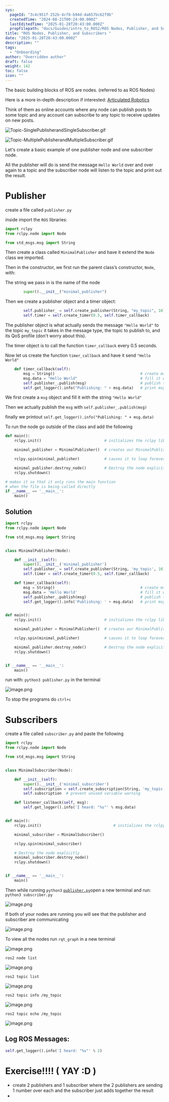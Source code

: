 ```yaml
---
sys:
  pageId: "3c4c951f-252b-4cf8-b94d-4a657bc62f9b"
  createdTime: "2024-08-21T00:24:00.000Z"
  lastEditedTime: "2025-01-28T20:43:00.000Z"
  propFilepath: "docs/Guides/intro_to_ROS2/ROS Nodes, Publisher, and Subscribers .md"
title: "ROS Nodes, Publisher, and Subscribers "
date: "2025-01-28T20:43:00.000Z"
description: ""
tags:
  - "Onboarding"
author: "Overridden author"
draft: false
weight: 142
toc: false
icon: ""
---
```


The basic building blocks of ROS are nodes. (referred to as ROS Nodes)

Here is a more in-depth description if interested: [Articulated Robotics](https://articulatedrobotics.xyz/tutorials/ready-for-ros/ros-overview#2-nodes)

Think of them as online accounts where any node can publish posts to some topic and any account can subscribe to any topic to receive updates on new posts.

![Topic-SinglePublisherandSingleSubscriber.gif](https://docs.ros.org/en/humble/_images/Topic-SinglePublisherandSingleSubscriber.gif)

![Topic-MultiplePublisherandMultipleSubscriber.gif](https://docs.ros.org/en/humble/_images/Topic-MultiplePublisherandMultipleSubscriber.gif)

Let's create a basic example of one publisher node and one subscriber node.

All the publisher will do is send the message `Hello World` over and over again to a topic and the subscriber node will listen to the topic and print out the result.

# Publisher

create a file called `publisher.py` 

inside import the `ROS` libraries:

```python
import rclpy
from rclpy.node import Node

from std_msgs.msg import String
```

Then create a class called `MinimalPublisher` and have it extend the `Node` class we imported.

Then in the constructor, we first run the parent class’s constructor, `Node`, with:

The string we pass in is the name of the node

```python
        super().__init__("minimal_publisher")
```

Then we create a publisher object and a timer object:

```python
        self.publisher_ = self.create_publisher(String, "my_topic", 10)
        self.timer = self.create_timer(0.5, self.timer_callback)
```

The publisher object is what actually sends the message `"Hello World"` to the topic `my_topic` it takes in the message type, the topic to publish to, and its QoS profile (don't worry about this).

The timer object is to call the function `timer_callback` every 0.5 seconds.

Now let us create the function `timer_callback` and have it send `"Hello World"`

```python
    def timer_callback(self):
        msg = String()                                      # create msg object
        msg.data = "Hello World"                            # fill it with data
        self.publisher_.publish(msg)                        # publish the message
        self.get_logger().info("Publishing: " + msg.data)   # print msg
```

We first create a `msg` object and fill it with the string `"Hello World"`

Then we actually publish the `msg` with `self.publisher_.publish(msg)`

finally we printout `self.get_logger().info("Publishing: " + msg.data)`

To run the node go outside of the class and add the following

```python
def main():
    rclpy.init()                            # initializes the rclpy library

    minimal_publisher = MinimalPublisher()  # creates our MinimalPublisher object

    rclpy.spin(minimal_publisher)           # causes it to loop forever

    minimal_publisher.destroy_node()        # Destroy the node explicitly
    rclpy.shutdown()

# makes it so that it only runs the main function
# when the file is being called directly
if __name__ == '__main__': 
    main()
```

## Solution

```python
import rclpy
from rclpy.node import Node

from std_msgs.msg import String


class MinimalPublisher(Node):

    def __init__(self):
        super().__init__('minimal_publisher')
        self.publisher_ = self.create_publisher(String, 'my_topic', 10)
        self.timer = self.create_timer(0.5, self.timer_callback)

    def timer_callback(self):
        msg = String()                                      # create msg object
        msg.data = 'Hello World'                            # fill it with data
        self.publisher_.publish(msg)                        # publish the message
        self.get_logger().info('Publishing: ' + msg.data)   # print msg


def main():
    rclpy.init()                            # initializes the rclpy library

    minimal_publisher = MinimalPublisher()  # creates our MinimalPublisher object

    rclpy.spin(minimal_publisher)           # causes it to loop forever

    minimal_publisher.destroy_node()        # Destroy the node explicitly
    rclpy.shutdown()


if __name__ == '__main__':
    main()
```

run with: `python3 publisher.py` in the terminal

![image.png](https://prod-files-secure.s3.us-west-2.amazonaws.com/d518164a-d88e-44d1-a4ee-3adb3bd8bce0/9214accb-ad5b-44f1-a31c-b3167c59138b/image.png?X-Amz-Algorithm=AWS4-HMAC-SHA256&X-Amz-Content-Sha256=UNSIGNED-PAYLOAD&X-Amz-Credential=ASIAZI2LB466QQY3UY2R%2F20250216%2Fus-west-2%2Fs3%2Faws4_request&X-Amz-Date=20250216T190116Z&X-Amz-Expires=3600&X-Amz-Security-Token=IQoJb3JpZ2luX2VjEDoaCXVzLXdlc3QtMiJHMEUCIQCXnV9YBk40g2NUNzTbQNmjhV0BFXf%2FSJ9v%2F6zCl64HJgIgEx0f0RCBVl97CvI7UkE36b760ZA%2BcO48hYNTZ9DwW4cq%2FwMIYxAAGgw2Mzc0MjMxODM4MDUiDIxCpqkQMP3GusLKeyrcA%2BAX5aNgXrnIMX3S3B9idE6c3gB%2Fttb4yz9wiF0kfvY4rQTx8%2BIPgzPA8JCz7oYOf2itAF%2FHBO20hIIUVQ%2BKNve5Dx2ymjYv5mCicB3Cd6yUq8FIyPRExWEqXmvFZQ7MgfuUVb6EPmm17U%2FwU9OFZk9n%2FLfzdgp0Fp5KTdVWMha5e%2FgyeX1J4xq15tFrZWHXx%2FNAl%2FusI4S1w%2FwoOwth3DgFubumfOtOFyx3H8vzRdl%2FZOp9n%2FGbWC2M1qzTfbOjNUdxvmOLaxveDLfrPjA9wQElt6jsGqA58K45Y3m6Pd%2B99UIuFudn%2FKCc3TRBjU5oVhJVdLFkhdbI9Lwh8Gq4AHle%2FU%2FBqeEwCTU3P26gNj9W3m5CC14SgfqRJxJ5owAVO0mTBzThosYwvFf%2BlD%2BlvOTh90Tlo%2Fizo8lWN9%2FCKo0YCYvdEBJ65%2BSoBhKUxYSM%2FUQH14CFUhQZS3Nv3FW7DpgUsvQ%2B1hLQHJmQY3doGm4eQ40RZky7jn9ENIJlOMJgOjVmNuE0smNlT61yzS30ITrcJrmQXMw8taKFxiK%2B7iIxxEKmwR18qQsPEvvWBBhW2%2BWQWLR%2Fo7N0h%2B6GJOcEyVhB2PFcKIxF0vdltF7GWMikxggPTTgw0Unbv7pKMIXByL0GOqUBdPaAY%2FGpRG4gSMwu%2BrQhgnv%2Bla69HHithsPdQzc4mjKYhIEzu2EMMWJlRffSDmkuVFXuOSTRBZ%2Bo7qC5mEiE3C2Bp93YU%2F73LJ3pL9t38JgknmESkLnPbrYZQzk3AxcZVzxMufA9AtCqC9j%2FvhvHufSLstuSDsCrYtFxJzu%2B%2F0GPSW9PxEGyYYGEGPV1Ec8Lzx5n3qWsods4ntejxjNZog5cMorU&X-Amz-Signature=8d74e564e97aaab5e7d3d03484a88a616d44dc1cad299c278f602164b6b8ebd4&X-Amz-SignedHeaders=host&x-id=GetObject)

To stop the programs do `ctrl+c`

# Subscribers

create a file called `subscriber.py` and paste the following

```python
import rclpy
from rclpy.node import Node

from std_msgs.msg import String


class MinimalSubscriber(Node):

    def __init__(self):
        super().__init__('minimal_subscriber')
        self.subscription = self.create_subscription(String, 'my_topic', self.listener_callback, 10)
        self.subscription  # prevent unused variable warning

    def listener_callback(self, msg):
        self.get_logger().info('I heard: "%s"' % msg.data)


def main():
    rclpy.init()                                # initializes the rclpy library

    minimal_subscriber = MinimalSubscriber()

    rclpy.spin(minimal_subscriber)

    # Destroy the node explicitly
    minimal_subscriber.destroy_node()
    rclpy.shutdown()


if __name__ == '__main__':
    main()
```

Then while running `python3` [`publisher.py`](http://publisher.py/)open a new terminal and run: `python3 subscriber.py` 

![image.png](https://prod-files-secure.s3.us-west-2.amazonaws.com/d518164a-d88e-44d1-a4ee-3adb3bd8bce0/611fccf2-c738-4dbd-94e9-98f209092866/image.png?X-Amz-Algorithm=AWS4-HMAC-SHA256&X-Amz-Content-Sha256=UNSIGNED-PAYLOAD&X-Amz-Credential=ASIAZI2LB466QQY3UY2R%2F20250216%2Fus-west-2%2Fs3%2Faws4_request&X-Amz-Date=20250216T190116Z&X-Amz-Expires=3600&X-Amz-Security-Token=IQoJb3JpZ2luX2VjEDoaCXVzLXdlc3QtMiJHMEUCIQCXnV9YBk40g2NUNzTbQNmjhV0BFXf%2FSJ9v%2F6zCl64HJgIgEx0f0RCBVl97CvI7UkE36b760ZA%2BcO48hYNTZ9DwW4cq%2FwMIYxAAGgw2Mzc0MjMxODM4MDUiDIxCpqkQMP3GusLKeyrcA%2BAX5aNgXrnIMX3S3B9idE6c3gB%2Fttb4yz9wiF0kfvY4rQTx8%2BIPgzPA8JCz7oYOf2itAF%2FHBO20hIIUVQ%2BKNve5Dx2ymjYv5mCicB3Cd6yUq8FIyPRExWEqXmvFZQ7MgfuUVb6EPmm17U%2FwU9OFZk9n%2FLfzdgp0Fp5KTdVWMha5e%2FgyeX1J4xq15tFrZWHXx%2FNAl%2FusI4S1w%2FwoOwth3DgFubumfOtOFyx3H8vzRdl%2FZOp9n%2FGbWC2M1qzTfbOjNUdxvmOLaxveDLfrPjA9wQElt6jsGqA58K45Y3m6Pd%2B99UIuFudn%2FKCc3TRBjU5oVhJVdLFkhdbI9Lwh8Gq4AHle%2FU%2FBqeEwCTU3P26gNj9W3m5CC14SgfqRJxJ5owAVO0mTBzThosYwvFf%2BlD%2BlvOTh90Tlo%2Fizo8lWN9%2FCKo0YCYvdEBJ65%2BSoBhKUxYSM%2FUQH14CFUhQZS3Nv3FW7DpgUsvQ%2B1hLQHJmQY3doGm4eQ40RZky7jn9ENIJlOMJgOjVmNuE0smNlT61yzS30ITrcJrmQXMw8taKFxiK%2B7iIxxEKmwR18qQsPEvvWBBhW2%2BWQWLR%2Fo7N0h%2B6GJOcEyVhB2PFcKIxF0vdltF7GWMikxggPTTgw0Unbv7pKMIXByL0GOqUBdPaAY%2FGpRG4gSMwu%2BrQhgnv%2Bla69HHithsPdQzc4mjKYhIEzu2EMMWJlRffSDmkuVFXuOSTRBZ%2Bo7qC5mEiE3C2Bp93YU%2F73LJ3pL9t38JgknmESkLnPbrYZQzk3AxcZVzxMufA9AtCqC9j%2FvhvHufSLstuSDsCrYtFxJzu%2B%2F0GPSW9PxEGyYYGEGPV1Ec8Lzx5n3qWsods4ntejxjNZog5cMorU&X-Amz-Signature=79ce86fb15fcdf9caebfe2a52b4d50ff1b1193ba490b181f1a8c65180d44e36e&X-Amz-SignedHeaders=host&x-id=GetObject)

If both of your nodes are running you will see that the publisher and subscriber are communicating

![image.png](https://prod-files-secure.s3.us-west-2.amazonaws.com/d518164a-d88e-44d1-a4ee-3adb3bd8bce0/eea428b5-1cf0-43bb-a30b-81cbaf6c5c78/image.png?X-Amz-Algorithm=AWS4-HMAC-SHA256&X-Amz-Content-Sha256=UNSIGNED-PAYLOAD&X-Amz-Credential=ASIAZI2LB466QQY3UY2R%2F20250216%2Fus-west-2%2Fs3%2Faws4_request&X-Amz-Date=20250216T190116Z&X-Amz-Expires=3600&X-Amz-Security-Token=IQoJb3JpZ2luX2VjEDoaCXVzLXdlc3QtMiJHMEUCIQCXnV9YBk40g2NUNzTbQNmjhV0BFXf%2FSJ9v%2F6zCl64HJgIgEx0f0RCBVl97CvI7UkE36b760ZA%2BcO48hYNTZ9DwW4cq%2FwMIYxAAGgw2Mzc0MjMxODM4MDUiDIxCpqkQMP3GusLKeyrcA%2BAX5aNgXrnIMX3S3B9idE6c3gB%2Fttb4yz9wiF0kfvY4rQTx8%2BIPgzPA8JCz7oYOf2itAF%2FHBO20hIIUVQ%2BKNve5Dx2ymjYv5mCicB3Cd6yUq8FIyPRExWEqXmvFZQ7MgfuUVb6EPmm17U%2FwU9OFZk9n%2FLfzdgp0Fp5KTdVWMha5e%2FgyeX1J4xq15tFrZWHXx%2FNAl%2FusI4S1w%2FwoOwth3DgFubumfOtOFyx3H8vzRdl%2FZOp9n%2FGbWC2M1qzTfbOjNUdxvmOLaxveDLfrPjA9wQElt6jsGqA58K45Y3m6Pd%2B99UIuFudn%2FKCc3TRBjU5oVhJVdLFkhdbI9Lwh8Gq4AHle%2FU%2FBqeEwCTU3P26gNj9W3m5CC14SgfqRJxJ5owAVO0mTBzThosYwvFf%2BlD%2BlvOTh90Tlo%2Fizo8lWN9%2FCKo0YCYvdEBJ65%2BSoBhKUxYSM%2FUQH14CFUhQZS3Nv3FW7DpgUsvQ%2B1hLQHJmQY3doGm4eQ40RZky7jn9ENIJlOMJgOjVmNuE0smNlT61yzS30ITrcJrmQXMw8taKFxiK%2B7iIxxEKmwR18qQsPEvvWBBhW2%2BWQWLR%2Fo7N0h%2B6GJOcEyVhB2PFcKIxF0vdltF7GWMikxggPTTgw0Unbv7pKMIXByL0GOqUBdPaAY%2FGpRG4gSMwu%2BrQhgnv%2Bla69HHithsPdQzc4mjKYhIEzu2EMMWJlRffSDmkuVFXuOSTRBZ%2Bo7qC5mEiE3C2Bp93YU%2F73LJ3pL9t38JgknmESkLnPbrYZQzk3AxcZVzxMufA9AtCqC9j%2FvhvHufSLstuSDsCrYtFxJzu%2B%2F0GPSW9PxEGyYYGEGPV1Ec8Lzx5n3qWsods4ntejxjNZog5cMorU&X-Amz-Signature=e308bece4da6f2ca5d04a3150f96562d8e9bc823e8dba1fe68b37cc7bcebd3ca&X-Amz-SignedHeaders=host&x-id=GetObject)

To view all the nodes run `rqt_graph` in a new terminal

![image.png](https://prod-files-secure.s3.us-west-2.amazonaws.com/d518164a-d88e-44d1-a4ee-3adb3bd8bce0/1d98e964-4318-4d62-b5c4-8c8f78368598/image.png?X-Amz-Algorithm=AWS4-HMAC-SHA256&X-Amz-Content-Sha256=UNSIGNED-PAYLOAD&X-Amz-Credential=ASIAZI2LB466QQY3UY2R%2F20250216%2Fus-west-2%2Fs3%2Faws4_request&X-Amz-Date=20250216T190116Z&X-Amz-Expires=3600&X-Amz-Security-Token=IQoJb3JpZ2luX2VjEDoaCXVzLXdlc3QtMiJHMEUCIQCXnV9YBk40g2NUNzTbQNmjhV0BFXf%2FSJ9v%2F6zCl64HJgIgEx0f0RCBVl97CvI7UkE36b760ZA%2BcO48hYNTZ9DwW4cq%2FwMIYxAAGgw2Mzc0MjMxODM4MDUiDIxCpqkQMP3GusLKeyrcA%2BAX5aNgXrnIMX3S3B9idE6c3gB%2Fttb4yz9wiF0kfvY4rQTx8%2BIPgzPA8JCz7oYOf2itAF%2FHBO20hIIUVQ%2BKNve5Dx2ymjYv5mCicB3Cd6yUq8FIyPRExWEqXmvFZQ7MgfuUVb6EPmm17U%2FwU9OFZk9n%2FLfzdgp0Fp5KTdVWMha5e%2FgyeX1J4xq15tFrZWHXx%2FNAl%2FusI4S1w%2FwoOwth3DgFubumfOtOFyx3H8vzRdl%2FZOp9n%2FGbWC2M1qzTfbOjNUdxvmOLaxveDLfrPjA9wQElt6jsGqA58K45Y3m6Pd%2B99UIuFudn%2FKCc3TRBjU5oVhJVdLFkhdbI9Lwh8Gq4AHle%2FU%2FBqeEwCTU3P26gNj9W3m5CC14SgfqRJxJ5owAVO0mTBzThosYwvFf%2BlD%2BlvOTh90Tlo%2Fizo8lWN9%2FCKo0YCYvdEBJ65%2BSoBhKUxYSM%2FUQH14CFUhQZS3Nv3FW7DpgUsvQ%2B1hLQHJmQY3doGm4eQ40RZky7jn9ENIJlOMJgOjVmNuE0smNlT61yzS30ITrcJrmQXMw8taKFxiK%2B7iIxxEKmwR18qQsPEvvWBBhW2%2BWQWLR%2Fo7N0h%2B6GJOcEyVhB2PFcKIxF0vdltF7GWMikxggPTTgw0Unbv7pKMIXByL0GOqUBdPaAY%2FGpRG4gSMwu%2BrQhgnv%2Bla69HHithsPdQzc4mjKYhIEzu2EMMWJlRffSDmkuVFXuOSTRBZ%2Bo7qC5mEiE3C2Bp93YU%2F73LJ3pL9t38JgknmESkLnPbrYZQzk3AxcZVzxMufA9AtCqC9j%2FvhvHufSLstuSDsCrYtFxJzu%2B%2F0GPSW9PxEGyYYGEGPV1Ec8Lzx5n3qWsods4ntejxjNZog5cMorU&X-Amz-Signature=7f01d1b847b80b997dd154b36855d2e072d2a61cb48af6fa05b4ad981f22dba4&X-Amz-SignedHeaders=host&x-id=GetObject)

`ros2 node list`

![image.png](https://prod-files-secure.s3.us-west-2.amazonaws.com/d518164a-d88e-44d1-a4ee-3adb3bd8bce0/680ac8cf-e6d9-4164-9ece-5b9a6fccffee/image.png?X-Amz-Algorithm=AWS4-HMAC-SHA256&X-Amz-Content-Sha256=UNSIGNED-PAYLOAD&X-Amz-Credential=ASIAZI2LB466QQY3UY2R%2F20250216%2Fus-west-2%2Fs3%2Faws4_request&X-Amz-Date=20250216T190116Z&X-Amz-Expires=3600&X-Amz-Security-Token=IQoJb3JpZ2luX2VjEDoaCXVzLXdlc3QtMiJHMEUCIQCXnV9YBk40g2NUNzTbQNmjhV0BFXf%2FSJ9v%2F6zCl64HJgIgEx0f0RCBVl97CvI7UkE36b760ZA%2BcO48hYNTZ9DwW4cq%2FwMIYxAAGgw2Mzc0MjMxODM4MDUiDIxCpqkQMP3GusLKeyrcA%2BAX5aNgXrnIMX3S3B9idE6c3gB%2Fttb4yz9wiF0kfvY4rQTx8%2BIPgzPA8JCz7oYOf2itAF%2FHBO20hIIUVQ%2BKNve5Dx2ymjYv5mCicB3Cd6yUq8FIyPRExWEqXmvFZQ7MgfuUVb6EPmm17U%2FwU9OFZk9n%2FLfzdgp0Fp5KTdVWMha5e%2FgyeX1J4xq15tFrZWHXx%2FNAl%2FusI4S1w%2FwoOwth3DgFubumfOtOFyx3H8vzRdl%2FZOp9n%2FGbWC2M1qzTfbOjNUdxvmOLaxveDLfrPjA9wQElt6jsGqA58K45Y3m6Pd%2B99UIuFudn%2FKCc3TRBjU5oVhJVdLFkhdbI9Lwh8Gq4AHle%2FU%2FBqeEwCTU3P26gNj9W3m5CC14SgfqRJxJ5owAVO0mTBzThosYwvFf%2BlD%2BlvOTh90Tlo%2Fizo8lWN9%2FCKo0YCYvdEBJ65%2BSoBhKUxYSM%2FUQH14CFUhQZS3Nv3FW7DpgUsvQ%2B1hLQHJmQY3doGm4eQ40RZky7jn9ENIJlOMJgOjVmNuE0smNlT61yzS30ITrcJrmQXMw8taKFxiK%2B7iIxxEKmwR18qQsPEvvWBBhW2%2BWQWLR%2Fo7N0h%2B6GJOcEyVhB2PFcKIxF0vdltF7GWMikxggPTTgw0Unbv7pKMIXByL0GOqUBdPaAY%2FGpRG4gSMwu%2BrQhgnv%2Bla69HHithsPdQzc4mjKYhIEzu2EMMWJlRffSDmkuVFXuOSTRBZ%2Bo7qC5mEiE3C2Bp93YU%2F73LJ3pL9t38JgknmESkLnPbrYZQzk3AxcZVzxMufA9AtCqC9j%2FvhvHufSLstuSDsCrYtFxJzu%2B%2F0GPSW9PxEGyYYGEGPV1Ec8Lzx5n3qWsods4ntejxjNZog5cMorU&X-Amz-Signature=dbd3cb4e43f8ae2fd54f4f955666baeb60806a25558e61f826749cd56bb28c5f&X-Amz-SignedHeaders=host&x-id=GetObject)

`ros2 topic list`

![image.png](https://prod-files-secure.s3.us-west-2.amazonaws.com/d518164a-d88e-44d1-a4ee-3adb3bd8bce0/eee2ebe1-27ef-4a4a-96fb-2ca54126fb29/image.png?X-Amz-Algorithm=AWS4-HMAC-SHA256&X-Amz-Content-Sha256=UNSIGNED-PAYLOAD&X-Amz-Credential=ASIAZI2LB466QQY3UY2R%2F20250216%2Fus-west-2%2Fs3%2Faws4_request&X-Amz-Date=20250216T190116Z&X-Amz-Expires=3600&X-Amz-Security-Token=IQoJb3JpZ2luX2VjEDoaCXVzLXdlc3QtMiJHMEUCIQCXnV9YBk40g2NUNzTbQNmjhV0BFXf%2FSJ9v%2F6zCl64HJgIgEx0f0RCBVl97CvI7UkE36b760ZA%2BcO48hYNTZ9DwW4cq%2FwMIYxAAGgw2Mzc0MjMxODM4MDUiDIxCpqkQMP3GusLKeyrcA%2BAX5aNgXrnIMX3S3B9idE6c3gB%2Fttb4yz9wiF0kfvY4rQTx8%2BIPgzPA8JCz7oYOf2itAF%2FHBO20hIIUVQ%2BKNve5Dx2ymjYv5mCicB3Cd6yUq8FIyPRExWEqXmvFZQ7MgfuUVb6EPmm17U%2FwU9OFZk9n%2FLfzdgp0Fp5KTdVWMha5e%2FgyeX1J4xq15tFrZWHXx%2FNAl%2FusI4S1w%2FwoOwth3DgFubumfOtOFyx3H8vzRdl%2FZOp9n%2FGbWC2M1qzTfbOjNUdxvmOLaxveDLfrPjA9wQElt6jsGqA58K45Y3m6Pd%2B99UIuFudn%2FKCc3TRBjU5oVhJVdLFkhdbI9Lwh8Gq4AHle%2FU%2FBqeEwCTU3P26gNj9W3m5CC14SgfqRJxJ5owAVO0mTBzThosYwvFf%2BlD%2BlvOTh90Tlo%2Fizo8lWN9%2FCKo0YCYvdEBJ65%2BSoBhKUxYSM%2FUQH14CFUhQZS3Nv3FW7DpgUsvQ%2B1hLQHJmQY3doGm4eQ40RZky7jn9ENIJlOMJgOjVmNuE0smNlT61yzS30ITrcJrmQXMw8taKFxiK%2B7iIxxEKmwR18qQsPEvvWBBhW2%2BWQWLR%2Fo7N0h%2B6GJOcEyVhB2PFcKIxF0vdltF7GWMikxggPTTgw0Unbv7pKMIXByL0GOqUBdPaAY%2FGpRG4gSMwu%2BrQhgnv%2Bla69HHithsPdQzc4mjKYhIEzu2EMMWJlRffSDmkuVFXuOSTRBZ%2Bo7qC5mEiE3C2Bp93YU%2F73LJ3pL9t38JgknmESkLnPbrYZQzk3AxcZVzxMufA9AtCqC9j%2FvhvHufSLstuSDsCrYtFxJzu%2B%2F0GPSW9PxEGyYYGEGPV1Ec8Lzx5n3qWsods4ntejxjNZog5cMorU&X-Amz-Signature=21c70c2c68620f52fc9bd74e20c8b01a3a3928c0e0b6204c8d93a9eb1e4ab0c4&X-Amz-SignedHeaders=host&x-id=GetObject)

`ros2 topic info /my_topic`

![image.png](https://prod-files-secure.s3.us-west-2.amazonaws.com/d518164a-d88e-44d1-a4ee-3adb3bd8bce0/6288ef12-cb9e-406f-b9eb-65feed3a9011/image.png?X-Amz-Algorithm=AWS4-HMAC-SHA256&X-Amz-Content-Sha256=UNSIGNED-PAYLOAD&X-Amz-Credential=ASIAZI2LB466QQY3UY2R%2F20250216%2Fus-west-2%2Fs3%2Faws4_request&X-Amz-Date=20250216T190116Z&X-Amz-Expires=3600&X-Amz-Security-Token=IQoJb3JpZ2luX2VjEDoaCXVzLXdlc3QtMiJHMEUCIQCXnV9YBk40g2NUNzTbQNmjhV0BFXf%2FSJ9v%2F6zCl64HJgIgEx0f0RCBVl97CvI7UkE36b760ZA%2BcO48hYNTZ9DwW4cq%2FwMIYxAAGgw2Mzc0MjMxODM4MDUiDIxCpqkQMP3GusLKeyrcA%2BAX5aNgXrnIMX3S3B9idE6c3gB%2Fttb4yz9wiF0kfvY4rQTx8%2BIPgzPA8JCz7oYOf2itAF%2FHBO20hIIUVQ%2BKNve5Dx2ymjYv5mCicB3Cd6yUq8FIyPRExWEqXmvFZQ7MgfuUVb6EPmm17U%2FwU9OFZk9n%2FLfzdgp0Fp5KTdVWMha5e%2FgyeX1J4xq15tFrZWHXx%2FNAl%2FusI4S1w%2FwoOwth3DgFubumfOtOFyx3H8vzRdl%2FZOp9n%2FGbWC2M1qzTfbOjNUdxvmOLaxveDLfrPjA9wQElt6jsGqA58K45Y3m6Pd%2B99UIuFudn%2FKCc3TRBjU5oVhJVdLFkhdbI9Lwh8Gq4AHle%2FU%2FBqeEwCTU3P26gNj9W3m5CC14SgfqRJxJ5owAVO0mTBzThosYwvFf%2BlD%2BlvOTh90Tlo%2Fizo8lWN9%2FCKo0YCYvdEBJ65%2BSoBhKUxYSM%2FUQH14CFUhQZS3Nv3FW7DpgUsvQ%2B1hLQHJmQY3doGm4eQ40RZky7jn9ENIJlOMJgOjVmNuE0smNlT61yzS30ITrcJrmQXMw8taKFxiK%2B7iIxxEKmwR18qQsPEvvWBBhW2%2BWQWLR%2Fo7N0h%2B6GJOcEyVhB2PFcKIxF0vdltF7GWMikxggPTTgw0Unbv7pKMIXByL0GOqUBdPaAY%2FGpRG4gSMwu%2BrQhgnv%2Bla69HHithsPdQzc4mjKYhIEzu2EMMWJlRffSDmkuVFXuOSTRBZ%2Bo7qC5mEiE3C2Bp93YU%2F73LJ3pL9t38JgknmESkLnPbrYZQzk3AxcZVzxMufA9AtCqC9j%2FvhvHufSLstuSDsCrYtFxJzu%2B%2F0GPSW9PxEGyYYGEGPV1Ec8Lzx5n3qWsods4ntejxjNZog5cMorU&X-Amz-Signature=e9ebcc9fa7f640695c1063e6d5d6d0598e4548643ac427631893c6402a8bbebd&X-Amz-SignedHeaders=host&x-id=GetObject)

`ros2 topic echo /my_topic`

![image.png](https://prod-files-secure.s3.us-west-2.amazonaws.com/d518164a-d88e-44d1-a4ee-3adb3bd8bce0/0a6fcb4d-422d-4a6c-a803-749ef4adf2c6/image.png?X-Amz-Algorithm=AWS4-HMAC-SHA256&X-Amz-Content-Sha256=UNSIGNED-PAYLOAD&X-Amz-Credential=ASIAZI2LB466QQY3UY2R%2F20250216%2Fus-west-2%2Fs3%2Faws4_request&X-Amz-Date=20250216T190116Z&X-Amz-Expires=3600&X-Amz-Security-Token=IQoJb3JpZ2luX2VjEDoaCXVzLXdlc3QtMiJHMEUCIQCXnV9YBk40g2NUNzTbQNmjhV0BFXf%2FSJ9v%2F6zCl64HJgIgEx0f0RCBVl97CvI7UkE36b760ZA%2BcO48hYNTZ9DwW4cq%2FwMIYxAAGgw2Mzc0MjMxODM4MDUiDIxCpqkQMP3GusLKeyrcA%2BAX5aNgXrnIMX3S3B9idE6c3gB%2Fttb4yz9wiF0kfvY4rQTx8%2BIPgzPA8JCz7oYOf2itAF%2FHBO20hIIUVQ%2BKNve5Dx2ymjYv5mCicB3Cd6yUq8FIyPRExWEqXmvFZQ7MgfuUVb6EPmm17U%2FwU9OFZk9n%2FLfzdgp0Fp5KTdVWMha5e%2FgyeX1J4xq15tFrZWHXx%2FNAl%2FusI4S1w%2FwoOwth3DgFubumfOtOFyx3H8vzRdl%2FZOp9n%2FGbWC2M1qzTfbOjNUdxvmOLaxveDLfrPjA9wQElt6jsGqA58K45Y3m6Pd%2B99UIuFudn%2FKCc3TRBjU5oVhJVdLFkhdbI9Lwh8Gq4AHle%2FU%2FBqeEwCTU3P26gNj9W3m5CC14SgfqRJxJ5owAVO0mTBzThosYwvFf%2BlD%2BlvOTh90Tlo%2Fizo8lWN9%2FCKo0YCYvdEBJ65%2BSoBhKUxYSM%2FUQH14CFUhQZS3Nv3FW7DpgUsvQ%2B1hLQHJmQY3doGm4eQ40RZky7jn9ENIJlOMJgOjVmNuE0smNlT61yzS30ITrcJrmQXMw8taKFxiK%2B7iIxxEKmwR18qQsPEvvWBBhW2%2BWQWLR%2Fo7N0h%2B6GJOcEyVhB2PFcKIxF0vdltF7GWMikxggPTTgw0Unbv7pKMIXByL0GOqUBdPaAY%2FGpRG4gSMwu%2BrQhgnv%2Bla69HHithsPdQzc4mjKYhIEzu2EMMWJlRffSDmkuVFXuOSTRBZ%2Bo7qC5mEiE3C2Bp93YU%2F73LJ3pL9t38JgknmESkLnPbrYZQzk3AxcZVzxMufA9AtCqC9j%2FvhvHufSLstuSDsCrYtFxJzu%2B%2F0GPSW9PxEGyYYGEGPV1Ec8Lzx5n3qWsods4ntejxjNZog5cMorU&X-Amz-Signature=a3765374ba1ffdf15bff254b64eab6b6f8f08d712ee37cd73b7b00f862b49641&X-Amz-SignedHeaders=host&x-id=GetObject)

## Log ROS Messages:

```python
self.get_logger().info('I heard: "%s"' % 2)
```

# Exercise!!!! ( YAY :D )

- create 2 publishers and 1 subscriber where the 2 publishers are sending 1 number over each and the subscriber just adds together the result
- 
